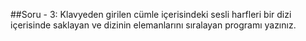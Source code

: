 ##Soru - 3: 
Klavyeden girilen cümle içerisindeki sesli harfleri bir dizi içerisinde saklayan ve dizinin elemanlarını sıralayan programı yazınız.